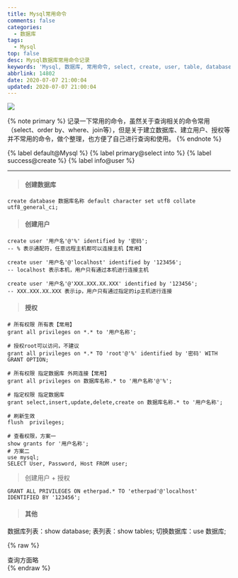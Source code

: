 ```yaml
---
title: Mysql常用命令
comments: false
categories:
  - 数据库
tags:
  - Mysql
top: false
desc: Mysql数据库常用命令记录
keywords: 'Mysql, 数据库, 常用命令, select, create, user, table, database'
abbrlink: 14802
date: 2020-07-07 21:00:04
updated: 2020-07-07 21:00:04
---
```


![](/images/article_mysql.png)

{% note primary %}
记录一下常用的命令，虽然关于查询相关的命令常用（select、order by、where、join等），但是关于建立数据库、建立用户、授权等并不常用的命令，做个整理，也方便了自己进行查询和使用。
{% endnote %}

{% label default@Mysql %} {% label primary@select into %} {% label success@create %} {% label info@user %}

<!--more-->
<hr />

> #### 创建数据库

```
create database 数据库名称 default character set utf8 collate utf8_general_ci;
```

> #### 创建用户

```
create user '用户名'@'%' identified by '密码';
-- % 表示通配符，任意远程主机都可以连接主机【常用】

create user '用户名'@'localhost' identified by '123456';
-- localhost 表示本机，用户只有通过本机进行连接主机

create user '用户名'@'XXX.XXX.XX.XXX' identified by '123456';
-- XXX.XXX.XX.XXX 表示ip，用户只有通过指定的ip主机进行连接
```

> #### 授权

```
# 所有权限 所有表【常用】
grant all privileges on *.* to '用户名称';

# 授权root可以访问，不建议
grant all privileges on *.* TO 'root'@'%' identified by '密码' WITH GRANT OPTION;

# 所有权限 指定数据库 外网连接【常用】
grant all privileges on 数据库名称.* to '用户名称'@'%';

# 指定权限 指定数据库
grant select,insert,update,delete,create on 数据库名称.* to '用户名称';

# 刷新生效
flush  privileges;

# 查看权限，方案一
show grants for '用户名称';
# 方案二
use mysql;
SELECT User, Password, Host FROM user;
```
> 创建用户 + 授权

```
GRANT ALL PRIVILEGES ON etherpad.* TO 'etherpad'@'localhost' IDENTIFIED BY '123456';
```

> #### 其他

数据库列表：show database;
表列表：show tables;
切换数据库：use 数据库;

{% raw %}
<div class="post_cus_note">查询方面略</div>
{% endraw %}
